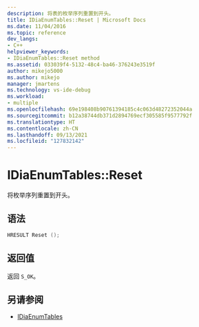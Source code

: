 ```yaml
---
description: 将表的枚举序列重置到开头。
title: IDiaEnumTables::Reset | Microsoft Docs
ms.date: 11/04/2016
ms.topic: reference
dev_langs:
- C++
helpviewer_keywords:
- IDiaEnumTables::Reset method
ms.assetid: 033039f4-5132-48c4-ba46-376243e3519f
author: mikejo5000
ms.author: mikejo
manager: jmartens
ms.technology: vs-ide-debug
ms.workload:
- multiple
ms.openlocfilehash: 69e198408b90761394185c4c063d48272352044a
ms.sourcegitcommit: b12a38744db371d2894769ecf305585f9577792f
ms.translationtype: HT
ms.contentlocale: zh-CN
ms.lasthandoff: 09/13/2021
ms.locfileid: "127832142"
---
```

# <a name="idiaenumtablesreset"></a>IDiaEnumTables::Reset
将枚举序列重置到开头。

## <a name="syntax"></a>语法

```C++
HRESULT Reset ();
```

## <a name="return-value"></a>返回值
 返回 `S_OK`。

## <a name="see-also"></a>另请参阅
- [IDiaEnumTables](../../debugger/debug-interface-access/idiaenumtables.md)
